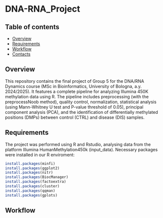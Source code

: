 # DNA-RNA_Project

## Table of contents
- [Overview](#Overview)
- [Requirements](#requirements)
- [Workflow](#Workflow)
- [Contacts](#contacts)


## Overview

This repository contains the final project of Group 5 for the DNA/RNA Dynamics course (MSc in Bioinformatics, University of Bologna, a.y. 2024/2025). It features a complete pipeline for analyzing Illumina 450K methylation data using R. The pipeline includes preprocessing (with the preprocessNoob method), quality control, normalization, statistical analysis (using  Mann-Whitney U test and P-value threshold of 0.05), principal component analysis (PCA), and the identification of differentially methylated positions (DMPs) between control (CTRL) and disease (DIS) samples.

## Requirements
The project was performed using R and Rstudio, analysing data from the platform Illumina HumanMethylation450k (input_data). Necessary packages were installed in our R enviroment:

```r
install.packages(minfi)
install.packages(ggplot2)
install.packages(nitr)
install.packages(BiocManager)
install.packages(factoextra)
install.packages(cluster)
install.packages(qqman)
install.packages(gplots)
```


## Workflow



